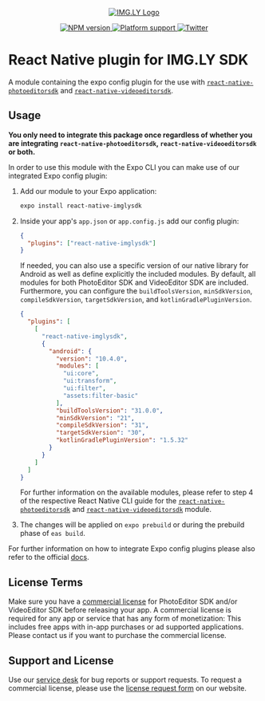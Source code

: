 <p align="center">
  <a href="https://img.ly/?utm_campaign=Projects&utm_source=Github&utm_medium=IMGLY&utm_content=React-Native"">
    <img src="https://uploads-ssl.webflow.com/5f7574bdf1696c4b4bf518ea/5f75b58e3a7013e64675400c_IMG_LY.svg" alt="IMG.LY Logo"/>
  </a>
</p>
<p align="center">
  <a href="https://npmjs.org/package/react-native-imglysdk">
    <img src="https://img.shields.io/npm/v/react-native-imglysdk.svg" alt="NPM version">
  </a>
  <a href="https://npmjs.org/package/react-native-imglysdk">
    <img src="https://img.shields.io/badge/platforms-android%20|%20ios-lightgrey.svg" alt="Platform support">
  </a>
  <a href="http://twitter.com/imgly">
    <img src="https://img.shields.io/badge/twitter-@imgly-blue.svg?style=flat" alt="Twitter">
  </a>
</p>

# React Native plugin for IMG.LY SDK

A module containing the expo config plugin for the use with [`react-native-photoeditorsdk`](https://www.npmjs.com/package/react-native-photoeditorsdk) and [`react-native-videoeditorsdk`](https://www.npmjs.com/package/react-native-videoeditorsdk).

## Usage

**You only need to integrate this package once regardless of whether you are integrating `react-native-photoeditorsdk`, `react-native-videoeditorsdk` or both.**

In order to use this module with the Expo CLI you can make use of our integrated Expo config plugin:

1. Add our module to your Expo application:

   ```sh
   expo install react-native-imglysdk
   ```

2. Inside your app's `app.json` or `app.config.js` add our config plugin:

   ```json
   {
     "plugins": ["react-native-imglysdk"]
   }
   ```

   If needed, you can also use a specific version of our native library for Android as well as define explicitly the included modules. By default, all modules for both PhotoEditor SDK and VideoEditor SDK are included. Furthermore, you can configure the `buildToolsVersion`, `minSdkVersion`, `compileSdkVersion`, `targetSdkVersion`, and `kotlinGradlePluginVersion`.

   ```json
   {
     "plugins": [
       [
         "react-native-imglysdk",
         {
           "android": {
             "version": "10.4.0",
             "modules": [
               "ui:core",
               "ui:transform",
               "ui:filter",
               "assets:filter-basic"
             ],
             "buildToolsVersion": "31.0.0",
             "minSdkVersion": "21",
             "compileSdkVersion": "31",
             "targetSdkVersion": "30",
             "kotlinGradlePluginVersion": "1.5.32"
           }
         }
       ]
     ]
   }
   ```

   For further information on the available modules, please refer to step 4 of the respective React Native CLI guide for the [`react-native-photoeditorsdk`](https://www.github.com/imgly/pesdk-react-native/#android) and [`react-native-videoeditorsdk`](https://www.github.com/imgly/vesdk-react-native/#android) module.

3. The changes will be applied on `expo prebuild` or during the prebuild phase of `eas build`.

For further information on how to integrate Expo config plugins please also refer to the official [docs](https://docs.expo.dev/guides/config-plugins/#using-a-plugin-in-your-app).

## License Terms

Make sure you have a [commercial license](https://img.ly/pricing?utm_campaign=Projects&utm_source=Github&utm_medium=IMGLY&utm_content=React-Native) for PhotoEditor SDK and/or VideoEditor SDK before releasing your app.
A commercial license is required for any app or service that has any form of monetization: This includes free apps with in-app purchases or ad supported applications. Please contact us if you want to purchase the commercial license.

## Support and License

Use our [service desk](https://support.img.ly) for bug reports or support requests. To request a commercial license, please use the [license request form](https://img.ly/pricing?utm_campaign=Projects&utm_source=Github&utm_medium=IMGLY&utm_content=React-Native) on our website.
